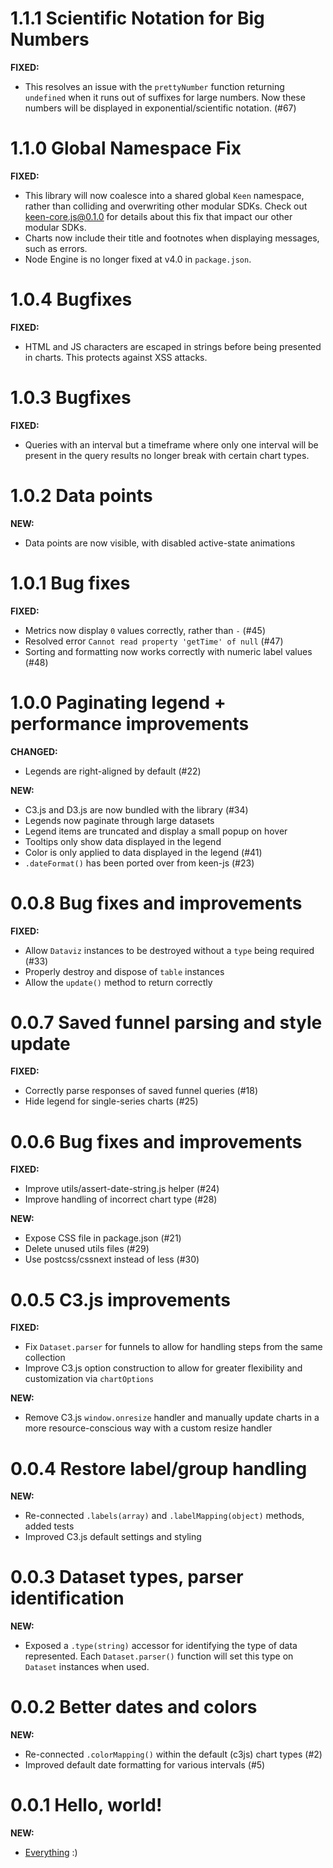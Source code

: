 <a name="1.1.1"></a>
# 1.1.1 Scientific Notation for Big Numbers

**FIXED:**
* This resolves an issue with the `prettyNumber` function returning `undefined` when it runs out of suffixes for large numbers. Now these numbers will be displayed in exponential/scientific notation. (#67)


<a name="1.1.0"></a>
# 1.1.0 Global Namespace Fix

**FIXED:**
* This library will now coalesce into a shared global `Keen` namespace, rather than colliding and overwriting other modular SDKs. Check out [keen-core.js@0.1.0](https://github.com/keen/keen-core.js/blob/master/CHANGELOG.md#010-manage-modular-namespace) for details about this fix that impact our other modular SDKs.
* Charts now include their title and footnotes when displaying messages, such as errors.
* Node Engine is no longer fixed at v4.0 in `package.json`.

<a name="1.0.4"></a>
# 1.0.4 Bugfixes

**FIXED:**
* HTML and JS characters are escaped in strings before being presented in charts. This protects against XSS attacks.

<a name="1.0.3"></a>
# 1.0.3 Bugfixes

**FIXED:**
* Queries with an interval but a timeframe where only one interval will be present in the query results no longer break with certain chart types.

<a name="1.0.2"></a>
# 1.0.2 Data points

**NEW:**
* Data points are now visible, with disabled active-state animations


<a name="1.0.1"></a>
# 1.0.1 Bug fixes

**FIXED:**
* Metrics now display `0` values correctly, rather than `-` (#45)
* Resolved error `Cannot read property 'getTime' of null` (#47)
* Sorting and formatting now works correctly with numeric label values (#48)

<a name="1.0.0"></a>
# 1.0.0 Paginating legend + performance improvements

**CHANGED:**
* Legends are right-aligned by default (#22)

**NEW:**
* C3.js and D3.js are now bundled with the library (#34)
* Legends now paginate through large datasets
* Legend items are truncated and display a small popup on hover
* Tooltips only show data displayed in the legend
* Color is only applied to data displayed in the legend (#41)
* `.dateFormat()` has been ported over from keen-js (#23)

<a name="0.0.8"></a>
# 0.0.8 Bug fixes and improvements

**FIXED:**
* Allow `Dataviz` instances to be destroyed without a `type` being required (#33)
* Properly destroy and dispose of `table` instances
* Allow the `update()` method to return correctly


<a name="0.0.7"></a>
# 0.0.7 Saved funnel parsing and style update

**FIXED:**
* Correctly parse responses of saved funnel queries (#18)
* Hide legend for single-series charts (#25)


<a name="0.0.6"></a>
# 0.0.6 Bug fixes and improvements

**FIXED:**
* Improve utils/assert-date-string.js helper (#24)
* Improve handling of incorrect chart type (#28)

**NEW:**
* Expose CSS file in package.json (#21)
* Delete unused utils files (#29)
* Use postcss/cssnext instead of less (#30)


<a name="0.0.5"></a>
# 0.0.5 C3.js improvements

**FIXED:**
* Fix `Dataset.parser` for funnels to allow for handling steps from the same collection
* Improve C3.js option construction to allow for greater flexibility and customization via `chartOptions`

**NEW:**
* Remove C3.js `window.onresize` handler and manually update charts in a more resource-conscious way with a custom resize handler


<a name="0.0.4"></a>
# 0.0.4 Restore label/group handling

**NEW:**
* Re-connected `.labels(array)` and `.labelMapping(object)` methods, added tests
* Improved C3.js default settings and styling


<a name="0.0.3"></a>
# 0.0.3 Dataset types, parser identification

**NEW:**
* Exposed a `.type(string)` accessor for identifying the type of data represented. Each `Dataset.parser()` function will set this type on `Dataset` instances when used.


<a name="0.0.2"></a>
# 0.0.2 Better dates and colors

**NEW:**
* Re-connected `.colorMapping()` within the default (c3js) chart types (#2)
* Improved default date formatting for various intervals (#5)


<a name="0.0.1"></a>
# 0.0.1 Hello, world!

**NEW:**
* [Everything](./README.md) :)
